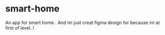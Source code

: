 # smart-home
An app for smart home .  And im just creat figma design for because im at first of level..!
